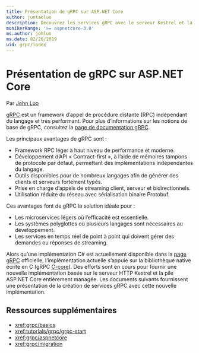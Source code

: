 ```yaml
---
title: Présentation de gRPC sur ASP.NET Core
author: juntaoluo
description: Découvrez les services gRPC avec le serveur Kestrel et la pile ASP.NET Core.
monikerRange: '>= aspnetcore-3.0'
ms.author: johluo
ms.date: 02/26/2019
uid: grpc/index
---
```

# <a name="introduction-to-grpc-on-aspnet-core"></a>Présentation de gRPC sur ASP.NET Core

Par [John Luo](https://github.com/juntaoluo)

[gRPC](https://grpc.io/docs/guides/) est un framework d’appel de procédure distante (RPC) indépendant du langage et très performant. Pour plus d’informations sur les notions de base de gRPC, consultez la [page de documentation gRPC](https://grpc.io/docs/).

Les principaux avantages de gRPC sont :
* Framework RPC léger à haut niveau de performance et moderne.
* Développement d’API « Contract-first », à l’aide de mémoires tampons de protocole par défaut, permettant des implémentations indépendantes du langage.
* Outils disponibles pour de nombreux langages afin de générer des clients et serveurs fortement typés.
* Prise en charge d’appels de streaming client, serveur et bidirectionnels.
* Utilisation réduite du réseau avec sérialisation binaire Protobuf.

Ces avantages font de gRPC la solution idéale pour :
* Les microservices légers où l’efficacité est essentielle.
* Les systèmes polyglottes où plusieurs langages sont nécessaires au développement.
* Les services en temps réel de point à point qui doivent gérer des demandes ou réponses de streaming.

Alors qu’une implémentation C# est actuellement disponible dans la [page gRPC](https://grpc.io/docs/quickstart/csharp.html) officielle, l’implémentation actuelle s’appuie sur la bibliothèque native écrite en C (gRPC [C-core](https://grpc.io/blog/grpc-stacks)). Des efforts sont en cours pour fournir une nouvelle implémentation basée sur le serveur HTTP Kestrel et la pile ASP.NET Core entièrement managée. Les documents suivants fournissent une présentation de la création de services gRPC avec cette nouvelle implémentation.

## <a name="additional-resources"></a>Ressources supplémentaires

* <xref:grpc/basics>
* <xref:tutorials/grpc/grpc-start>
* <xref:grpc/aspnetcore>
* <xref:grpc/migration>